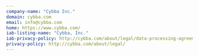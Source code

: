 ```yaml
---
company-name: "Cybba Inc."
domain: cybba.com
email: info@cybba.com
home: https://www.cybba.com/
iab-listing-name: "Cybba, Inc."
iab-privacy-policy: http://cybba.com/about/legal/data-processing-agreement/
privacy-policy: http://cybba.com/about/legal/
---
```




